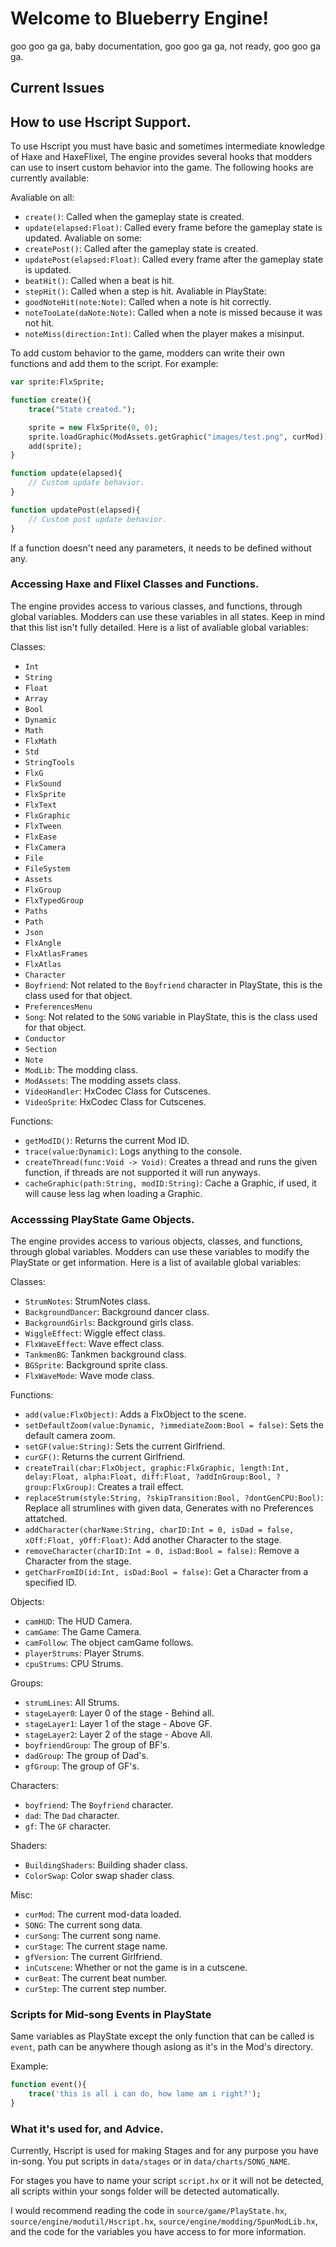 # Welcome to Blueberry Engine!
goo goo ga ga, baby documentation, goo goo ga ga, not ready, goo goo ga ga.

## Current Issues


## How to use Hscript Support.
To use Hscript you must have basic and sometimes intermediate knowledge of Haxe and HaxeFlixel, The engine provides several hooks that modders can use to insert custom behavior into the game. The following hooks are currently available:

Avaliable on all:
- `create()`: Called when the gameplay state is created.
- `update(elapsed:Float)`: Called every frame before the gameplay state is updated.
Avaliable on some:
- `createPost()`: Called after the gameplay state is created.
- `updatePost(elapsed:Float)`: Called every frame after the gameplay state is updated.
- `beatHit()`: Called when a beat is hit.
- `stepHit()`: Called when a step is hit.
Avaliable in PlayState:
- `goodNoteHit(note:Note)`: Called when a note is hit correctly.
- `noteTooLate(daNote:Note)`: Called when a note is missed because it was not hit.
- `noteMiss(direction:Int)`: Called when the player makes a misinput.

To add custom behavior to the game, modders can write their own functions and add them to the script. For example:
```haxe
var sprite:FlxSprite;

function create(){
    trace("State created.");

    sprite = new FlxSprite(0, 0);
    sprite.loadGraphic(ModAssets.getGraphic("images/test.png", curMod)); // or you can do `ModAssets.getGraphic("images/test.png", null, "ModIDHere");` to get a graphic within another Mod.
    add(sprite);
}

function update(elapsed){
    // Custom update behavior.
}

function updatePost(elapsed){
    // Custom post update behavior.
}
```

If a function doesn't need any parameters, it needs to be defined without any.

### Accessing Haxe and Flixel Classes and Functions.
The engine provides access to various classes, and functions, through global variables. Modders can use these variables in all states. Keep in mind that this list isn't fully detailed. Here is a list of avaliable global variables:

Classes:
- `Int`
- `String`
- `Float`
- `Array`
- `Bool`
- `Dynamic`
- `Math`
- `FlxMath`
- `Std`
- `StringTools`
- `FlxG`
- `FlxSound`
- `FlxSprite`
- `FlxText`
- `FlxGraphic`
- `FlxTween`
- `FlxEase`
- `FlxCamera`
- `File`
- `FileSystem`
- `Assets`
- `FlxGroup`
- `FlxTypedGroup`
- `Paths`
- `Path`
- `Json`
- `FlxAngle`
- `FlxAtlasFrames`
- `FlxAtlas`
- `Character`
- `Boyfriend`: Not related to the `Boyfriend` character in PlayState, this is the class used for that object.
- `PreferencesMenu`
- `Song`: Not related to the `SONG` variable in PlayState, this is the class used for that object.
- `Conductor`
- `Section`
- `Note`
- `ModLib`: The modding class.
- `ModAssets`: The modding assets class.
- `VideoHandler`: HxCodec Class for Cutscenes.
- `VideoSprite`: HxCodec Class for Cutscenes.

Functions:
- `getModID()`: Returns the current Mod ID.
- `trace(value:Dynamic)`: Logs anything to the console.
- `createThread(func:Void -> Void)`: Creates a thread and runs the given function, if threads are not supported it will run anyways.
- `cacheGraphic(path:String, modID:String)`: Cache a Graphic, if used, it will cause less lag when loading a Graphic.

### Accesssing PlayState Game Objects.
The engine provides access to various objects, classes, and functions, through global variables. Modders can use these variables to modify the PlayState or get information. Here is a list of available global variables:

Classes:
- `StrumNotes`: StrumNotes class.
- `BackgroundDancer`: Background dancer class.
- `BackgroundGirls`: Background girls class.
- `WiggleEffect`: Wiggle effect class.
- `FlxWaveEffect`: Wave effect class.
- `TankmenBG`: Tankmen background class.
- `BGSprite`: Background sprite class.
- `FlxWaveMode`: Wave mode class.

Functions:
- `add(value:FlxObject)`: Adds a FlxObject to the scene.
- `setDefaultZoom(value:Dynamic, ?immediateZoom:Bool = false)`: Sets the default camera zoom.
- `setGF(value:String)`: Sets the current Girlfriend.
- `curGF()`: Returns the current Girlfriend.
- `createTrail(char:FlxObject, graphic:FlxGraphic, length:Int, delay:Float, alpha:Float, diff:Float, ?addInGroup:Bool, ?group:FlxGroup)`: Creates a trail effect.
- `replaceStrum(style:String, ?skipTransition:Bool, ?dontGenCPU:Bool)`: Replace all strumlines with given data, Generates with no Preferences attatched.
- `addCharacter(charName:String, charID:Int = 0, isDad = false, xOff:Float, yOff:Float)`: Add another Character to the stage.
- `removeCharacter(charID:Int = 0, isDad:Bool = false)`: Remove a Character from the stage.
- `getCharFromID(id:Int, isDad:Bool = false)`: Get a Character from a specified ID.

Objects:
- `camHUD`: The HUD Camera.
- `camGame`: The Game Camera.
- `camFollow`: The object camGame follows.
- `playerStrums`: Player Strums.
- `cpuStrums`: CPU Strums.

Groups:
- `strumLines`: All Strums.
- `stageLayer0`: Layer 0 of the stage - Behind all.
- `stageLayer1`: Layer 1 of the stage - Above GF.
- `stageLayer2`: Layer 2 of the stage - Above All.
- `boyfriendGroup`: The group of BF's.
- `dadGroup`: The group of Dad's.
- `gfGroup`: The group of GF's.

Characters:
- `boyfriend`: The `Boyfriend` character.
- `dad`: The `Dad` character.
- `gf`: The `GF` character.

Shaders:
- `BuildingShaders`: Building shader class.
- `ColorSwap`: Color swap shader class.

Misc:
- `curMod`: The current mod-data loaded.
- `SONG`: The current song data.
- `curSong`: The current song name.
- `curStage`: The current stage name.
- `gfVersion`: The current Girlfriend.
- `inCutscene`: Whether or not the game is in a cutscene.
- `curBeat`: The current beat number.
- `curStep`: The current step number.

### Scripts for Mid-song Events in PlayState
Same variables as PlayState except the only function that can be called is `event`, path can be anywhere though aslong as it's in the Mod's directory.

Example:
```haxe
function event(){
    trace('this is all i can do, how lame am i right?');
}
```

### What it's used for, and Advice.
Currently, Hscript is used for making Stages and for any purpose you have in-song. You put scripts in `data/stages` or in `data/charts/SONG_NAME`.

For stages you have to name your script `script.hx` or it will not be detected, all scripts within your songs folder will be detected automatically.

I would recommend reading the code in `source/game/PlayState.hx`, `source/engine/modutil/Hscript.hx`, `source/engine/modding/SpunModLib.hx`, and the code for the variables you have access to for more information.
